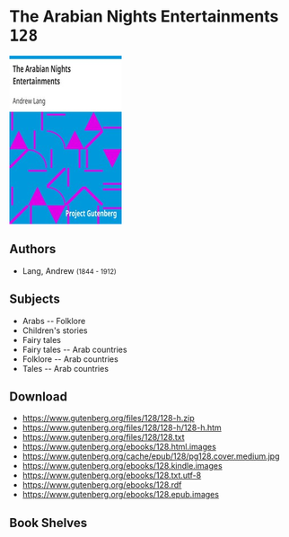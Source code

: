 # The Arabian Nights Entertainments <kbd>128</kbd>

![](./cover.medium.jpg "")

## Authors


 - Lang, Andrew <small>(1844 - 1912)</small>

## Subjects


 - Arabs -- Folklore
 - Children's stories
 - Fairy tales
 - Fairy tales -- Arab countries
 - Folklore -- Arab countries
 - Tales -- Arab countries

## Download


 - https://www.gutenberg.org/files/128/128-h.zip
 - https://www.gutenberg.org/files/128/128-h/128-h.htm
 - https://www.gutenberg.org/files/128/128.txt
 - https://www.gutenberg.org/ebooks/128.html.images
 - https://www.gutenberg.org/cache/epub/128/pg128.cover.medium.jpg
 - https://www.gutenberg.org/ebooks/128.kindle.images
 - https://www.gutenberg.org/ebooks/128.txt.utf-8
 - https://www.gutenberg.org/ebooks/128.rdf
 - https://www.gutenberg.org/ebooks/128.epub.images

## Book Shelves


